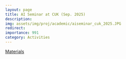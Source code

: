 ```yaml
---
layout: page
title: AI Seminar at CUK (Sep. 2025) 
description: 
img: assets/img/proj/academic/aiseminar_cuk_2025.JPG
redirect: 
importance: 991
category: Activities
---
```


<a href='https://drive.google.com/file/d/1SX11KYNdA59PBGyK2nnR9dnydjaUojYn/view?usp=drivesdk'> Materials </a>

